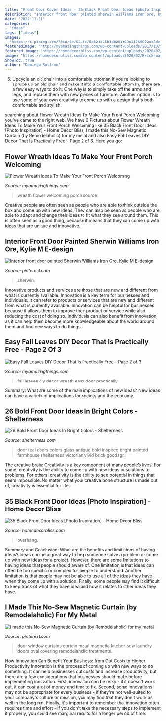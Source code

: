 ```yaml
---
title: "Front Door Cover Ideas - 35 Black Front Door Ideas [photo Inspiration]"
description: "Interior front door painted sherwin williams iron ore, kylie m e-design"
date: "2022-11-11"
categories:
- "ideas"
tags: ["ideas"]
images:
- "https://i.pinimg.com/736x/6e/52/4c/6e524c75b3db281c88a13769822ac8de--magnets-curtains.jpg"
featuredImage: "http://myamazingthings.com/wp-content/uploads/2017/10/fall-leaves-diy-8.jpg"
featured_image: "https://homedecorbliss.com/wp-content/uploads/2020/02/Brick-wall-and-dark-door-with-lamp-at-the-side-scaled.jpg"
image: "https://homedecorbliss.com/wp-content/uploads/2020/02/Brick-wall-and-dark-door-with-lamp-at-the-side-scaled.jpg"
ShowToc: true
author: "Domingo Rolfson"
---
```



5. Upcycle an old chair into a comfortable ottoman
If you're looking to spruce up an old chair and make it into a comfortable ottoman, there are a few easy ways to do it. One way is to simply take off the arms and legs, and replace them with new pieces of furniture. Another option is to use some of your own creativity to come up with a design that's both comfortable and stylish.

	

		
searching about Flower Wreath Ideas To Make Your Front Porch Welcoming you've came to the right web. We have 6 Pictures about Flower Wreath Ideas To Make Your Front Porch Welcoming like 35 Black Front Door Ideas [Photo Inspiration] - Home Decor Bliss, I made this No-Sew Magnetic Curtain (by Remodelaholic) for my metal and also Easy Fall Leaves DIY Decor That Is Practically Free - Page 2 of 3. Here you go:
		
    
## Flower Wreath Ideas To Make Your Front Porch Welcoming

<img loading=lazy src="http://myamazingthings.com/wp-content/uploads/2017/07/flower-wreath-1.jpg" onerror="this.onerror=null;this.src='https://tse3.mm.bing.net/th?id=OIP.heR2IvaZF84yqQNwZIzEzwHaJ4&amp;pid=15.1';" alt="Flower Wreath Ideas To Make Your Front Porch Welcoming">

_Source: myamazingthings.com_

>wreath flower welcoming porch source. 

	

Creative people are often seen as people who are able to think outside the box and come up with new ideas. They can also be seen as people who are able to adapt and change their ideas to fit what they see around them. This is often seen as a good thing, because it means that they can come up with ideas that are unique and innovative.

    
## Interior Front Door Painted Sherwin Williams Iron Ore, Kylie M E-design

<img loading=lazy src="https://i.pinimg.com/736x/41/51/cc/4151ccdd819d0e291872946eba1646fe.jpg" onerror="this.onerror=null;this.src='https://tse4.mm.bing.net/th?id=OIP.0PWcRd2yHR6vHhRrrLgncgHaKO&amp;pid=15.1';" alt="Interior front door painted Sherwin Williams Iron Ore, Kylie M E-design">

_Source: pinterest.com_

>sherwin. 

	

Innovative products and services are those that are new and different from what is currently available.
Innovation is a key term for businesses and individuals. It can refer to products or services that are new and different from what is currently available. Innovation can be helpful for businesses because it allows them to improve their product or service while also reducing the cost of doing so. Individuals can also benefit from innovation, as it can help them become more knowledgeable about the world around them and find new ways to do things.

    
## Easy Fall Leaves DIY Decor That Is Practically Free - Page 2 Of 3

<img loading=lazy src="http://myamazingthings.com/wp-content/uploads/2017/10/fall-leaves-diy-8.jpg" onerror="this.onerror=null;this.src='https://tse1.mm.bing.net/th?id=OIP.2zJ5W85LQLp2J6uq3bzIuAHaLH&amp;pid=15.1';" alt="Easy Fall Leaves DIY Decor That Is Practically Free - Page 2 of 3">

_Source: myamazingthings.com_

>fall leaves diy decor wreath easy door practically. 

	

Summary: What are some of the main implications of new ideas?
New ideas can have a variety of implications for society and the economy.

    
## 26 Bold Front Door Ideas In Bright Colors - Shelterness

<img loading=lazy src="https://i.shelterness.com/2016/07/12-vintage-inspired-teal-glass-front-door.jpg" onerror="this.onerror=null;this.src='https://tse2.mm.bing.net/th?id=OIP.P9I7xiOnsRSyGKJfp78-zgHaJ6&amp;pid=15.1';" alt="26 Bold Front Door Ideas In Bright Colors - Shelterness">

_Source: shelterness.com_

>door teal doors colors glass antique bold inspired bright painted farmhouse shelterness victorian vivid brick goodsgn. 

	

The creative brain:
Creativity is a key component of many people’s lives. For some, creativity is the ability to come up with new ideas or solutions to problems. For others, creativity is the ability to see potential in things that seem impossible. No matter what your creative bone structure is made out of, creativity is essential for life.

    
## 35 Black Front Door Ideas [Photo Inspiration] - Home Decor Bliss

<img loading=lazy src="https://homedecorbliss.com/wp-content/uploads/2020/02/Brick-wall-and-dark-door-with-lamp-at-the-side-scaled.jpg" onerror="this.onerror=null;this.src='https://tse1.mm.bing.net/th?id=OIP.464FOjE_EZtpHvdCFdK3xQHaLH&amp;pid=15.1';" alt="35 Black Front Door Ideas [Photo Inspiration] - Home Decor Bliss">

_Source: homedecorbliss.com_

>overhang. 

	

Summary and Conclusion: What are the benefits and limitations of having ideas?
Ideas can be a great way to help someone solve a problem or come up with new ideas for a project. However, there are some limitations to having ideas that people should aware of. One limitation is that ideas can often be too specific or complex for people to understand. Another limitation is that people may not be able to use all of the ideas they have when they come up with a solution. Finally, some people may find it difficult to keep track of what they have idea and how it relates to other ideas they have.

    
## I Made This No-Sew Magnetic Curtain (by Remodelaholic) For My Metal

<img loading=lazy src="https://i.pinimg.com/736x/6e/52/4c/6e524c75b3db281c88a13769822ac8de--magnets-curtains.jpg" onerror="this.onerror=null;this.src='https://tse1.mm.bing.net/th?id=OIP.rYMPRiEYprnilr2-V-25OAHaKq&amp;pid=15.1';" alt="I made this No-Sew Magnetic Curtain (by Remodelaholic) for my metal">

_Source: pinterest.com_

>door window curtains curtain metal magnetic kitchen sew laundry doors oval covering remodelaholic treatments. 

	

How Innovation Can Benefit Your Business: from Cut Costs to Higher Productivity
Innovation is the process of coming up with new ways to do something. It can help businesses cut costs and increase productivity, but there are a few considerations that businesses should make before implementing innovation. First, innovation can be risky - if it doesn't work out, it can cost a lot of money and time to fix. Second, some innovations may not be appropriate for every business - if they're not well-suited to your company's culture or mission, you may find that they don't work as well in the long run. Finally, it's important to remember that innovation often requires time and effort - if you don't take the necessary steps to implement it properly, you could see marginal results for a longer period of time.

